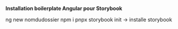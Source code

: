 **Installation boilerplate Angular pour Storybook**

ng new nomdudossier
npm i
pnpx storybook init -> installe storybook

